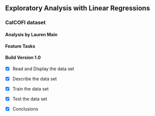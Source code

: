 ## Exploratory Analysis with Linear Regressions

### CalCOFI dataset 

#### Analysis by Lauren Main


#### Feature Tasks

#### Build Version 1.0

- [x] Read and Display the data set

- [x] Describe the data set

- [x] Train the data set

- [x] Test the data set

- [x] Conclusions
